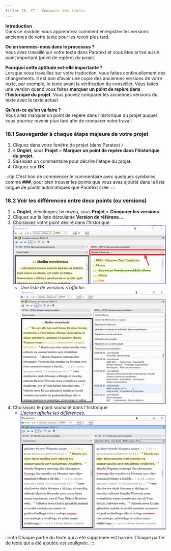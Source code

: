 ```yaml
---
title: 18. CT – Comparer des textes
---
```

**Introduction**  
Dans ce module, vous apprendrez comment enregistrer les versions anciennes de votre texte pour les revoir plus tard.

**Où en sommes-nous dans le processus ?**  
Vous avez travaillé sur votre texte dans Paratext et vous êtes arrivé au un point important (point de repère) du projet.

**Pourquoi cette aptitude est-elle importante ?**  
Lorsque vous travaillez sur votre traduction, vous faites continuellement des changements. Il est bon d’avoir une copie des anciennes versions de votre texte, par exemple, le texte avant la vérification du conseiller. Vous faites une version quand vous faites **marquer un point de repère dans l’historique du projet**. Vous pouvez comparer les anciennes versions du texte avec le texte actuel.

**Qu’est-ce qu’on va faire ?**   
Vous allez marquer un point de repère dans l’historique du projet auquel vous pourrez revenir plus tard afin de comparer votre travail.

### 18.1 Sauvegarder à chaque étape majeure de votre projet

1. Cliquez dans votre fenêtre de projet (dans Paratext )
1. **≡ Onglet**, sous **Projet** \> **Marquer un point de repère dans l’historique du projet.**
1. Saisissez un commentaire pour décrire l'étape du projet.
1. Cliquez sur **OK**

:::tip
C’est bon de commencer le commentaire avec quelques symboles, comme **\#\#\#**, pour bien trouver les points que vous avez ajourté dans la liste longue de points automatiques que Paratext crée.
:::

### 18.2 Voir les différences entre deux points (ou versions)

1. **≡ Onglet**, développez lw mwnu, sous **Projet** \> **Comparer les versions.**
1. Cliquez sur la liste déroulante **Version de référane…**.
1. Choisissez votre point désiré dans l’historique
    ![](../media/compareVersions2.fr.png)  
     - *Une liste de versions s'affiche*.
    ![](../media/compareVchoose.png)
1.  Choisissez le point souhaité dans l'historique  
     -  *L'écran affiche les différences*.
    ![](../media/compareVersionsSeeDiff.png)


:::info
Chaque partie du texte qui a été supprimée est barrée. Chaque partie de texte qui a été ajoutée est soulignée.
:::
